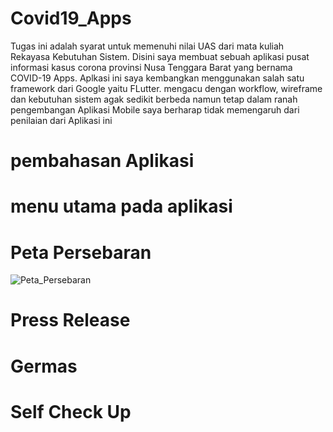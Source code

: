 # Covid19_Apps

Tugas ini adalah syarat untuk memenuhi nilai UAS dari mata kuliah Rekayasa Kebutuhan Sistem. Disini saya membuat sebuah aplikasi pusat informasi kasus corona provinsi Nusa Tenggara Barat yang bernama COVID-19 Apps. Aplkasi ini saya kembangkan menggunakan salah satu framework dari Google yaitu FLutter. mengacu dengan workflow, wireframe dan kebutuhan sistem agak sedikit berbeda namun tetap dalam ranah pengembangan Aplikasi Mobile saya berharap tidak memengaruh dari penilaian dari Aplikasi ini

# pembahasan Aplikasi
  # menu utama pada aplikasi
  # Peta Persebaran
  ![Peta_Persebaran](https://user-images.githubusercontent.com/48081025/106418294-ec739c80-6490-11eb-8863-4ef82424eae6.jpg)
  # Press Release
  # Germas
  # Self Check Up
  
  

  
